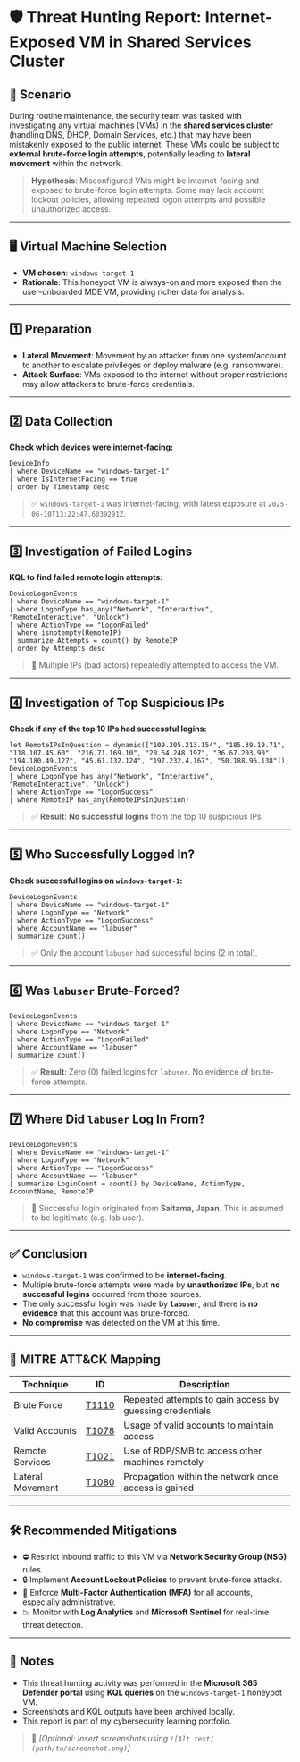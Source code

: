 # 🛡️ Threat Hunting Report: Internet-Exposed VM in Shared Services Cluster

## 📌 Scenario

During routine maintenance, the security team was tasked with investigating any virtual machines (VMs) in the **shared services cluster** (handling DNS, DHCP, Domain Services, etc.) that may have been mistakenly exposed to the public internet. These VMs could be subject to **external brute-force login attempts**, potentially leading to **lateral movement** within the network.

> **Hypothesis**: Misconfigured VMs might be internet-facing and exposed to brute-force login attempts. Some may lack account lockout policies, allowing repeated logon attempts and possible unauthorized access.

---

## 🖥️ Virtual Machine Selection

- **VM chosen**: `windows-target-1`
- **Rationale**: This honeypot VM is always-on and more exposed than the user-onboarded MDE VM, providing richer data for analysis.

---

## 1️⃣ Preparation

- **Lateral Movement**: Movement by an attacker from one system/account to another to escalate privileges or deploy malware (e.g. ransomware).
- **Attack Surface**: VMs exposed to the internet without proper restrictions may allow attackers to brute-force credentials.

---

## 2️⃣ Data Collection

**Check which devices were internet-facing:**

```kql
DeviceInfo
| where DeviceName == "windows-target-1"
| where IsInternetFacing == true
| order by Timestamp desc
```

> ✅ `windows-target-1` was internet-facing, with latest exposure at `2025-06-10T13:22:47.6039291Z`.

---

## 3️⃣ Investigation of Failed Logins

**KQL to find failed remote login attempts:**

```kql
DeviceLogonEvents
| where DeviceName == "windows-target-1"
| where LogonType has_any("Network", "Interactive", "RemoteInteractive", "Unlock")
| where ActionType == "LogonFailed"
| where isnotempty(RemoteIP)
| summarize Attempts = count() by RemoteIP
| order by Attempts desc
```

> 🔎 Multiple IPs (bad actors) repeatedly attempted to access the VM.

---

## 4️⃣ Investigation of Top Suspicious IPs

**Check if any of the top 10 IPs had successful logins:**

```kql
let RemoteIPsInQuestion = dynamic(["109.205.213.154", "185.39.19.71", "118.107.45.60", "216.71.169.10", "20.64.248.197", "36.67.203.90", "194.180.49.127", "45.61.132.124", "197.232.4.167", "50.188.96.138"]);
DeviceLogonEvents
| where LogonType has_any("Network", "Interactive", "RemoteInteractive", "Unlock")
| where ActionType == "LogonSuccess"
| where RemoteIP has_any(RemoteIPsInQuestion)
```

> ✅ **Result**: **No successful logins** from the top 10 suspicious IPs.

---

## 5️⃣ Who Successfully Logged In?

**Check successful logins on `windows-target-1`:**

```kql
DeviceLogonEvents
| where DeviceName == "windows-target-1"
| where LogonType == "Network"
| where ActionType == "LogonSuccess"
| where AccountName == "labuser"
| summarize count()
```

> ✅ Only the account `labuser` had successful logins (2 in total).

---

## 6️⃣ Was `labuser` Brute-Forced?

```kql
DeviceLogonEvents
| where DeviceName == "windows-target-1"
| where LogonType == "Network"
| where ActionType == "LogonFailed"
| where AccountName == "labuser"
| summarize count()
```

> ✅ **Result**: Zero (0) failed logins for `labuser`. No evidence of brute-force attempts.

---

## 7️⃣ Where Did `labuser` Log In From?

```kql
DeviceLogonEvents
| where DeviceName == "windows-target-1"
| where LogonType == "Network"
| where ActionType == "LogonSuccess"
| where AccountName == "labuser"
| summarize LoginCount = count() by DeviceName, ActionType, AccountName, RemoteIP
```

> 📍 Successful login originated from **Saitama, Japan**. This is assumed to be legitimate (e.g. lab user).

---

## ✅ Conclusion

- `windows-target-1` was confirmed to be **internet-facing**.
- Multiple brute-force attempts were made by **unauthorized IPs**, but **no successful logins** occurred from those sources.
- The only successful login was made by **`labuser`**, and there is **no evidence** that this account was brute-forced.
- **No compromise** was detected on the VM at this time.

---

## 🔐 MITRE ATT&CK Mapping

| Technique        | ID      | Description                                                |
|------------------|---------|------------------------------------------------------------|
| Brute Force      | [T1110](https://attack.mitre.org/techniques/T1110/) | Repeated attempts to gain access by guessing credentials |
| Valid Accounts   | [T1078](https://attack.mitre.org/techniques/T1078/) | Usage of valid accounts to maintain access               |
| Remote Services  | [T1021](https://attack.mitre.org/techniques/T1021/) | Use of RDP/SMB to access other machines remotely         |
| Lateral Movement | [T1080](https://attack.mitre.org/techniques/T1080/) | Propagation within the network once access is gained     |

---

## 🛠️ Recommended Mitigations

- ⛔ Restrict inbound traffic to this VM via **Network Security Group (NSG)** rules.
- 🔒 Implement **Account Lockout Policies** to prevent brute-force attacks.
- 🔐 Enforce **Multi-Factor Authentication (MFA)** for all accounts, especially administrative.
- 📉 Monitor with **Log Analytics** and **Microsoft Sentinel** for real-time threat detection.

---

## 📁 Notes

- This threat hunting activity was performed in the **Microsoft 365 Defender portal** using **KQL queries** on the `windows-target-1` honeypot VM.
- Screenshots and KQL outputs have been archived locally.
- This report is part of my cybersecurity learning portfolio.

> 📸 *[Optional: Insert screenshots using `![Alt text](path/to/screenshot.png)`]*

